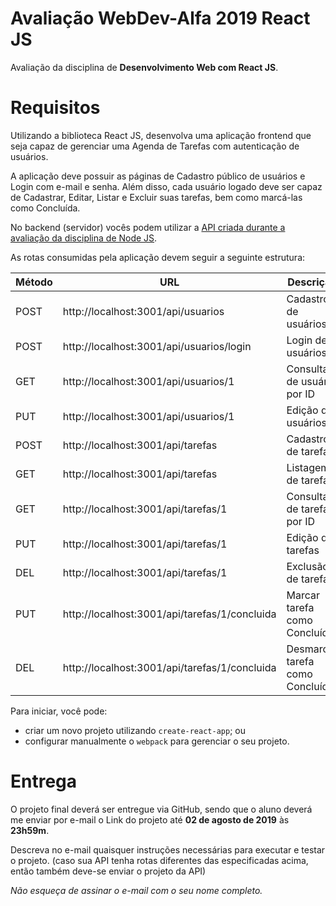 # Avaliação WebDev-Alfa 2019 React JS

Avaliação da disciplina de **Desenvolvimento Web com React JS**.

# Requisitos

Utilizando a biblioteca React JS, desenvolva uma aplicação frontend que seja capaz de gerenciar uma Agenda de Tarefas com autenticação de usuários.

A aplicação deve possuir as páginas de Cadastro público de usuários e Login com e-mail e senha. Além disso, cada usuário logado deve ser capaz de Cadastrar, Editar, Listar e Excluir suas tarefas, bem como marcá-las como Concluída.

No backend (servidor) vocês podem utilizar a [API criada durante a avaliação da disciplina de Node JS](https://github.com/douglasjunior/WebDevAlfa-2019-Node/tree/master/Avaliação).

As rotas consumidas pela aplicação devem seguir a seguinte estrutura:

|Método|URL|Descrição|
|-|-|-|
POST|http://localhost:3001/api/usuarios|Cadastro de usuários|
POST|http://localhost:3001/api/usuarios/login|Login de usuários|
GET|http://localhost:3001/api/usuarios/1|Consulta de usuário por ID|
PUT|http://localhost:3001/api/usuarios/1|Edição de usuários|
POST|http://localhost:3001/api/tarefas|Cadastro de tarefas|
GET|http://localhost:3001/api/tarefas|Listagem de tarefas|
GET|http://localhost:3001/api/tarefas/1|Consulta de tarefa por ID|
PUT|http://localhost:3001/api/tarefas/1|Edição de tarefas|
DEL|http://localhost:3001/api/tarefas/1|Exclusão de tarefas|
PUT|http://localhost:3001/api/tarefas/1/concluida|Marcar tarefa como Concluída|
DEL|http://localhost:3001/api/tarefas/1/concluida|Desmarcar tarefa como Concluída|

Para iniciar, você pode:
- criar um novo projeto utilizando `create-react-app`; ou
- configurar manualmente o `webpack`  para gerenciar o seu projeto.

# Entrega

O projeto final deverá ser entregue via GitHub, sendo que o aluno deverá me enviar por e-mail o Link do projeto até **02 de agosto de 2019** às **23h59m**.

Descreva no e-mail quaisquer instruções necessárias para executar e testar o projeto. (caso sua API tenha rotas diferentes das especificadas acima, então também deve-se enviar o projeto da API)

_Não esqueça de assinar o e-mail com o seu nome completo._
